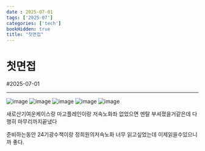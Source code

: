 ```yaml
---
date : 2025-07-01
tags: ['2025-07']
categories: ['tech']
bookHidden: true
title: "첫면접"
---
```


# 첫면접

#2025-07-01

---
![image](https://github.com/user-attachments/assets/11adf972-e4b8-48cc-b4be-2330f57362f0)
![image](https://github.com/user-attachments/assets/047117a4-5d78-4076-a6ee-b5be74d7236e)
![image](https://github.com/user-attachments/assets/4ca6fc7f-ac67-4a0f-b3eb-fab51fd7e10b)
![image](https://github.com/user-attachments/assets/c7a5a91f-39aa-4305-a898-eaa3d39ea9e7)
![image](https://github.com/user-attachments/assets/84884c6c-5a69-4f9f-93ca-0f3c945bb0ae)

새로산기여운케이스랑 마고플레인이랑 저속노화좌 없었으면 멘탈 부셔졌을거같은데 다행히 마무리까지끝냈다

준비하는동안 24기광수책이랑 정희원의저속노화 너무 읽고싶었는데 이제읽을수있으니까 좋다.
